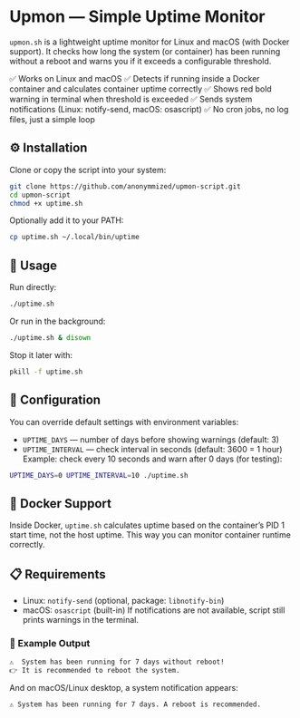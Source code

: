 # Upmon — Simple Uptime Monitor

`upmon.sh` is a lightweight uptime monitor for Linux and macOS (with Docker support).
It checks how long the system (or container) has been running without a reboot and warns you if it exceeds a configurable threshold.

✅ Works on Linux and macOS
✅ Detects if running inside a Docker container and calculates container uptime correctly
✅ Shows red bold warning in terminal when threshold is exceeded
✅ Sends system notifications (Linux: notify-send, macOS: osascript)
✅ No cron jobs, no log files, just a simple loop

## ⚙️ Installation
Clone or copy the script into your system:
```bash
git clone https://github.com/anonymmized/upmon-script.git
cd upmon-script
chmod +x uptime.sh
```
Optionally add it to your PATH:
```bash
cp uptime.sh ~/.local/bin/uptime
```

## 🚀 Usage
Run directly:
```bash
./uptime.sh
```
Or run in the background:
```bash
./uptime.sh & disown
```
Stop it later with:
```bash
pkill -f uptime.sh
```

## 🔧 Configuration

You can override default settings with environment variables:
- `UPTIME_DAYS` — number of days before showing warnings (default: 3)
- `UPTIME_INTERVAL` — check interval in seconds (default: 3600 = 1 hour)
Example: check every 10 seconds and warn after 0 days (for testing):
```bash
UPTIME_DAYS=0 UPTIME_INTERVAL=10 ./uptime.sh
```

## 🐳 Docker Support
Inside Docker, `uptime.sh` calculates uptime based on the container’s PID 1 start time, not the host uptime.
This way you can monitor container runtime correctly.

## 📋 Requirements
- Linux:
`notify-send` (optional, package: `libnotify-bin`)
- macOS:
`osascript` (built-in)
If notifications are not available, script still prints warnings in the terminal.

### 📌 Example Output
```bash
⚠️  System has been running for 7 days without reboot!
👉 It is recommended to reboot the system.
```
And on macOS/Linux desktop, a system notification appears:
```bash
⚠️ System has been running for 7 days. A reboot is recommended.
```